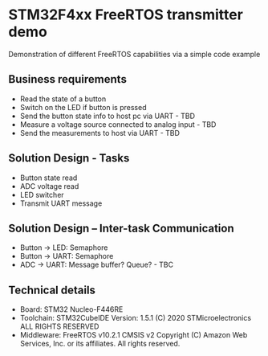 # STM32F4xx FreeRTOS transmitter demo
Demonstration of different FreeRTOS capabilities via a simple code example

## Business requirements
* Read the state of a button
* Switch on the LED if button is pressed
* Send the button state info to host pc via UART - TBD
* Measure a voltage source connected to analog input - TBD
* Send the measurements to host via UART - TBD

## Solution Design - Tasks
* Button state read
* ADC voltage read
* LED switcher
* Transmit UART message

## Solution Design – Inter-task Communication
* Button -> LED: Semaphore
* Button -> UART: Semaphore
* ADC -> UART: Message buffer? Queue? - TBC


## Technical details
* Board: STM32 Nucleo-F446RE 
* Toolchain: STM32CubeIDE Version: 1.5.1 (C) 2020 STMicroelectronics ALL RIGHTS RESERVED
* Middleware: FreeRTOS v10.2.1 CMSIS v2 Copyright (C) Amazon Web Services, Inc. or its affiliates. All rights reserved.

